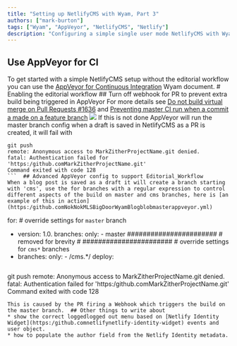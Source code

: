 ```yaml
---
title: "Setting up NetlifyCMS with Wyam, Part 3"
authors: ["mark-burton"]
tags: ["Wyam", "AppVeyor", "NetlifyCMS", "Netlify"]
description: "Configuring a simple single user mode NetlifyCMS with Wyam"
---
```


## Use AppVeyor for CI
To get started with a simple NetlifyCMS setup without the editorial workflow you can use the [AppVeyor for Continuous Integration](https:/wyam.iodocsdeploymentappveyor) Wyam document.  # Enabling the editorial workflow  ## Turn off webhook for PR to prevent extra build being triggered in AppVeyor
For more details see [Do not build virtual merge on Pull Requests #1636](https:/github.comappveyorciissues1636) and [Preventing master CI run when a commit a made on a feature branch](http:/help.appveyor.comdiscussionsquestions5082-preventing-master-ci-run-when-a-commit-a-made-on-a-feature-branch)
![](/img/NetlifyCMS_Webhooks.png) If this is not done AppVeyor will run the master branch config when a draft is saved in NetlifyCMS as a PR is created, it will fail with
```
git push
remote: Anonymous access to MarkZitherProjectName.git denied.
fatal: Authentication failed for 'https:/github.comMarkZitherProjectName.git'
Command exited with code 128
```  ## Advanced AppVeyor config to support Editorial_Workflow
When a blog post is saved as a draft it will create a branch starting with 'cms', use the for branches with a regular expression to control different aspects of the build on master and cms branches, here is [an example of this in action](https:/github.comNokNokMLSBigDoorWyamBlogblobmasterappveyor.yml)
```
for:  # override settings for `master` branch
-  version: 1.0. branches:  only:  - master  #######################  # removed for brevity #  #######################  # override settings for `cms*` branches
-  branches:  only:  - /cms.*/  deploy:
```  ## Errors and issues i hit while setting this up  ### [the build phase is set to msbuild mode default but no visual studio project or solution files were found](https:/help.appveyor.comdiscussionsproblems11287-the-build-phase-is-set-to-msbuild-mode-default-but-no-visual-studio-project-or-solution-files-were-found)  caused by having version: 1.0. in wrong place in appveyor.yml  ### Failed build after saving a post
```
git push
remote: Anonymous access to MarkZitherProjectName.git denied.
fatal: Authentication failed for 'https:/github.comMarkZitherProjectName.git'
Command exited with code 128
```
This is caused by the PR firing a Webhook which triggers the build on the master branch.  ## Other things to write about
* show the correct loggedlogged out menu based on [Netlify Identity Widget](https:/github.comnetlifynetlify-identity-widget) events and user object.
* how to populate the author field from the Netlify Identity metadata.